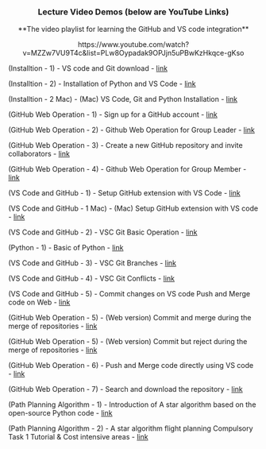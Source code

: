 
<p align="center">
  <h3 align="center">Lecture Video Demos (below are YouTube Links)</h3>
</p>


<p align="center">
**The video playlist for learning the GitHub and VS code integration**

 <p align="center">
https://www.youtube.com/watch?v=MZZw7VU9T4c&list=PLw8Oypadak9OPJjn5uPBwKzHkqce-gKso


   

  
(Installtion - 1) - VS code and Git download - [link](https://youtu.be/MZZw7VU9T4c)

(Installtion - 2) - Installation of Python and VS Code - [link](https://youtu.be/wJEZO8M2j4Q)

(Installtion - 2 Mac) - (Mac) VS Code, Git and Python Installation - [link](https://youtu.be/p-joFbfB57c)

(GitHub Web Operation - 1) - Sign up for a GitHub account - [link](https://youtu.be/djwgi6YpZWY)

(GitHub Web Operation - 2) - Github Web Operation for Group Leader - [link](https://youtu.be/xmy9UaXZqAI)

(GitHub Web Operation - 3) - Create a new GitHub repository and invite collaborators - [link](https://youtu.be/fD6x3wborEI)

(GitHub Web Operation - 4) - Github Web Operation for Group Member - [link](https://youtu.be/xVtcexks7EA)

(VS Code and GitHub - 1) - Setup GitHub extension with VS Code - [link](https://youtu.be/GXbxHbjJQDc)

(VS Code and GitHub - 1 Mac) - (Mac) Setup GitHub extension with VS code - [link](https://youtu.be/iUyr8iG1G8k)

(VS Code and GitHub - 2) - VSC Git Basic Operation - [link](https://youtu.be/juEEJkgq6fI)

(Python - 1) - Basic of Python - [link](https://youtu.be/rrexaHdRXL4)

(VS Code and GitHub - 3) - VSC Git Branches - [link](https://youtu.be/5qUDlFg5gAM)

(VS Code and GitHub - 4) - VSC Git Conflicts - [link](https://youtu.be/4JrCfXhmavg)

(VS Code and GitHub - 5) - Commit changes on VS code Push and Merge code on Web - [link](https://youtu.be/34bSuMcdHP4)

(GitHub Web Operation - 5) - (Web version) Commit and merge during the merge of repositories - [link](https://youtu.be/34bSuMcdHP4)

(GitHub Web Operation - 5) - (Web version) Commit but reject during the merge of repositories - [link](https://youtu.be/6zPyvGKE804)

(GitHub Web Operation - 6) - Push and Merge code directly using VS code - [link](https://youtu.be/dSWB5QCUdpE)

(GitHub Web Operation - 7) - Search and download the repository - [link](https://youtu.be/5rtr63yCO0c)

(Path Planning Algorithm - 1) - Introduction of A star algorithm based on the open-source Python code - [link](https://youtu.be/PRKLhcG2kB0)
   
(Path Planning Algorithm - 2) - A star algorithm flight planning Compulsory Task 1 Tutorial & Cost intensive areas - [link](https://youtu.be/hmlWX5OEs5U)
